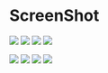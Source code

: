 ScreenShot
==========
![](img/ethWallet1.png)  ![](img/ethWallet2.png)  ![](img/ethWallet3.png)  ![](img/ethWallet4.png)  


![](img/ethWallet5.png)  ![](img/ethWallet6.png)  ![](img/ethWallet7.png)  ![](img/ethWallet8.png)  






